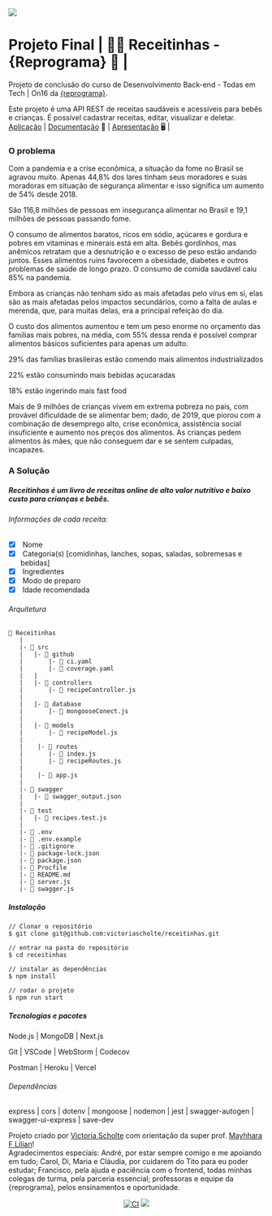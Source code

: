 
![<img src="https://user-images.githubusercontent.com/82970341/180922779-20ad4c2c-8652-4a5b-9814-9d22ed4cc29a.png" width="650px"/> ](/Users/vic/Desktop/assets-livro-de-receitas/capa-projeto-receitinhas.png)

# <b> Projeto Final | :cook: Receitinhas - {Reprograma} </b> :purple_heart: |


Projeto de conclusão do curso de Desenvolvimento Back-end - Todas em Tech \| On16 da [{reprograma}](https://www.reprograma.com.br/).


Este projeto é uma API REST de receitas saudáveis e acessíveis para bebês e crianças. É possível cadastrar receitas, editar, visualizar e deletar.
 [Aplicação](https://receitinhas.herokuapp.com/) | [Documentação](https://receitinhas.herokuapp.com/documentation)  :page_facing_up: |  [Apresentação](https://www.canva.com/design/DAFHPmLcpBM/Z6szgo6-SYJX6wCwxO3pew/view?utm_content=DAFHPmLcpBM&utm_campaign=designshare&utm_medium=link&utm_source=publishpresent)  :desktop_computer: |


### O problema

Com a pandemia e a crise econômica, a situação da fome no Brasil se agravou muito. Apenas 44,8% dos lares tinham seus moradores e suas moradoras em situação de segurança alimentar e isso significa um aumento de 54% desde 2018.

São 116,8 milhões de pessoas em insegurança alimentar no Brasil e 19,1 milhões de pessoas passando fome.

O consumo de alimentos baratos, ricos em sódio, açúcares e gordura e pobres em vitaminas e minerais está em alta. Bebês gordinhos, mas anêmicos retratam que a desnutrição e o excesso de peso estão andando juntos. Esses alimentos ruins favorecem a obesidade, diabetes e outros problemas de saúde de longo prazo. O consumo de comida saudável caiu 85% na pandemia.

Embora as crianças não tenham sido as mais afetadas pelo vírus em si, elas são as mais afetadas pelos impactos secundários, como a falta de aulas e merenda, que, para muitas delas, era a principal refeição do dia.

O custo dos alimentos aumentou e tem um peso enorme no orçamento das famílias mais pobres, na média, com 55% dessa renda é possível comprar alimentos básicos suficientes para apenas um adulto.

29% das famílias brasileiras estão comendo mais alimentos industrializados

22% estão consumindo mais bebidas açucaradas

18% estão ingerindo mais fast food

Mais de 9 milhões de crianças vivem em extrema pobreza no país, com provável dificuldade de se alimentar bem; dado, de 2019, que piorou com a combinação de desemprego alto, crise econômica, assistência social insuficiente e aumento nos preços dos alimentos. As crianças pedem alimentos às mães, que não conseguem dar e se sentem culpadas, incapazes.



### A Solução

##### Receitinhas é um livro de receitas online de alto valor nutritivo e baixo custo para crianças e bebês.

###### Informações de cada receita:

- [x]  Nome
- [x]  Categoria(s) [comidinhas, lanches, sopas, saladas, sobremesas e bebidas]
- [x]  Ingredientes
- [x]  Modo de preparo
- [x]  Idade recomendada

###### Arquitetura

```
📁 Receitinhas
   |
   |- 📁 src
   |   |- 📁 github
   |       |- 📑 ci.yaml
   |       |- 📑 coverage.yaml
   |   |
   |   |- 📁 controllers
   |       |- 📑 recipeController.js
   |
   |   |- 📁 database
   |       |- 📑 mongooseConect.js
   |
   |   |- 📁 models
   |       |- 📑 recipeModel.js
   |
   |    |- 📁 routes
   |       |- 📑 index.js
   |       |- 📑 recipeRoutes.js
   |
   |    |- 📑 app.js
   |
   |- 📁 swagger
   |   |- 📑 swagger_output.json
   |
   |- 📁 test
   |   |- 📑 recipes.test.js
   |
   |- 📑 .env
   |- 📑 .env.example
   |- 📑 .gitignore
   |- 📑 package-lock.json
   |- 📑 package.json
   |- 📑 Procfile
   |- 📑 README.md
   |- 📑 server.js
   |- 📑 swagger.js 

```

##### Instalação

```
// Clonar o repositório
$ git clone git@github.com:victoriascholte/receitinhas.git

// entrar na pasta do repositório
$ cd receitinhas

// instalar as dependências
$ npm install

// rodar o projeto
$ npm run start 
```



##### Tecnologias e pacotes

Node.js | MongoDB | Next.js

Git | VSCode | WebStorm | Codecov

Postman | Heroku | Vercel

###### Dependências

express | cors | dotenv | mongoose | nodemon | jest | swagger-autogen | swagger-ui-express | save-dev



Projeto criado por [Victoria Scholte](https://github.com/victoriascholte) com orientação da super prof. [Mayhhara F Lilian](https://github.com/mflilian)!  
Agradecimentos especiais: André, por estar sempre comigo e me apoiando em tudo; Carol, Di, Maria e Cláudia, por cuidarem do Tito para eu poder estudar; Francisco, pela ajuda e paciência com o frontend, todas minhas colegas de turma, pela parceria essencial; professoras e equipe da {reprograma}, pelos ensinamentos e oportunidade.



<p align="center"><a href="https://github.com/victoriascholte/receitinhas/actions/workflows/ci.yaml"><img src="https://github.com/victoriascholte/receitinhas/actions/workflows/ci.yaml/badge.svg" alt="CI"></a>    
<a href="https://codecov.io/gh/victoriascholte/receitinhas" ><img src="https://codecov.io/gh/victoriascholte/receitinhas/branch/main/graph/badge.svg?token=RNKLZ62E4J"/></a>




